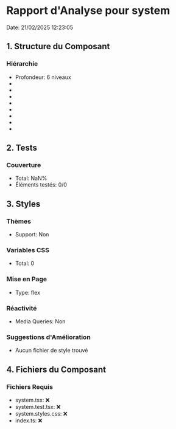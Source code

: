 # Rapport d'Analyse pour system

Date: 21/02/2025 12:23:05

## 1. Structure du Composant

### Hiérarchie

- Profondeur: 6 niveaux
- <haydn>
- <Type>
- <Options>
- <Type>
- <Type>
- <Options>
- <Type>
- <haydn>

## 2. Tests

### Couverture

- Total: NaN%
- Éléments testés: 0/0

## 3. Styles

### Thèmes

- Support: Non

### Variables CSS

- Total: 0

### Mise en Page

- Type: flex

### Réactivité

- Media Queries: Non

### Suggestions d'Amélioration

- Aucun fichier de style trouvé

## 4. Fichiers du Composant

### Fichiers Requis

- system.tsx: ❌
- system.test.tsx: ❌
- system.styles.css: ❌
- index.ts: ❌
